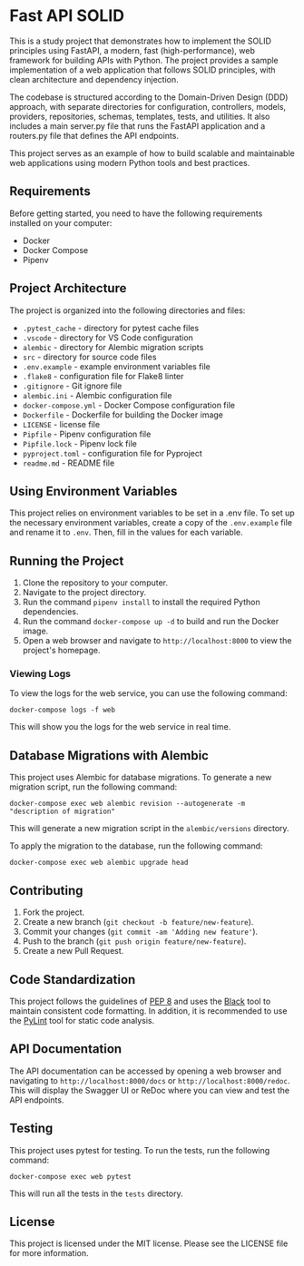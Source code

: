 # Fast API SOLID

This is a study project that demonstrates how to implement the SOLID principles using FastAPI, a modern, fast (high-performance), web framework for building APIs with Python. The project provides a sample implementation of a web application that follows SOLID principles, with clean architecture and dependency injection.

The codebase is structured according to the Domain-Driven Design (DDD) approach, with separate directories for configuration, controllers, models, providers, repositories, schemas, templates, tests, and utilities. It also includes a main server.py file that runs the FastAPI application and a routers.py file that defines the API endpoints.

This project serves as an example of how to build scalable and maintainable web applications using modern Python tools and best practices.

## Requirements

Before getting started, you need to have the following requirements installed on your computer:

- Docker
- Docker Compose
- Pipenv

## Project Architecture

The project is organized into the following directories and files:

- `.pytest_cache` - directory for pytest cache files
- `.vscode` - directory for VS Code configuration
- `alembic` - directory for Alembic migration scripts
- `src` - directory for source code files
- `.env.example` - example environment variables file
- `.flake8` - configuration file for Flake8 linter
- `.gitignore` - Git ignore file
- `alembic.ini` - Alembic configuration file
- `docker-compose.yml` - Docker Compose configuration file
- `Dockerfile` - Dockerfile for building the Docker image
- `LICENSE` - license file
- `Pipfile` - Pipenv configuration file
- `Pipfile.lock` - Pipenv lock file
- `pyproject.toml` - configuration file for Pyproject
- `readme.md` - README file

## Using Environment Variables

This project relies on environment variables to be set in a .env file. To set up the necessary environment variables, create a copy of the `.env.example` file and rename it to `.env`. Then, fill in the values for each variable.

## Running the Project

1. Clone the repository to your computer.
2. Navigate to the project directory.
3. Run the command `pipenv install` to install the required Python dependencies.
4. Run the command `docker-compose up -d` to build and run the Docker image.
5. Open a web browser and navigate to `http://localhost:8000` to view the project's homepage.

### Viewing Logs

To view the logs for the web service, you can use the following command:

`docker-compose logs -f web`

This will show you the logs for the web service in real time.

## Database Migrations with Alembic

This project uses Alembic for database migrations. To generate a new migration script, run the following command:

`docker-compose exec web alembic revision --autogenerate -m "description of migration"`

This will generate a new migration script in the `alembic/versions` directory.

To apply the migration to the database, run the following command:

`docker-compose exec web alembic upgrade head`

## Contributing

1. Fork the project.
2. Create a new branch (`git checkout -b feature/new-feature`).
3. Commit your changes (`git commit -am 'Adding new feature'`).
4. Push to the branch (`git push origin feature/new-feature`).
5. Create a new Pull Request.

## Code Standardization

This project follows the guidelines of [PEP 8](https://www.python.org/dev/peps/pep-0008/) and uses the [Black](https://github.com/psf/black) tool to maintain consistent code formatting. In addition, it is recommended to use the [PyLint](https://www.pylint.org/) tool for static code analysis.

## API Documentation

The API documentation can be accessed by opening a web browser and navigating to `http://localhost:8000/docs` or `http://localhost:8000/redoc`. This will display the Swagger UI or ReDoc where you can view and test the API endpoints.

## Testing

This project uses pytest for testing. To run the tests, run the following command:

`docker-compose exec web pytest`

This will run all the tests in the `tests` directory.

## License

This project is licensed under the MIT license. Please see the LICENSE file for more information.
